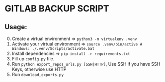 # GITLAB BACKUP SCRIPT

## Usage:
0. Create a virtual environment => `python3 -m virtualenv .venv`
0. Activate your virtual environment => `source .venv/bin/active # Windows: ./.venv/Scripts/activate.bat`
0. Install dependencies => `pip install -r requirements.txt`
0. Fill up `config.py` file.
0. Run `python export_repos_urls.py [SSH|HTTP]`, Use SSH if you have SSH Keys, otherwise use HTTP
0. Run `download_exports.py`
